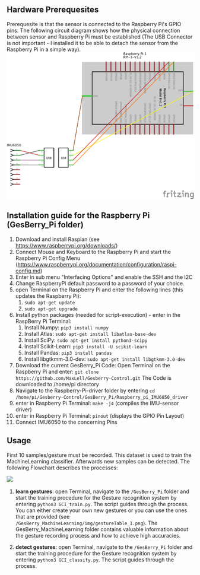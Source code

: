 ## Hardware Prerequesites
Prerequesite is that the sensor is connected to the Raspberry Pi's GPIO pins. The following circuit diagram shows how the physical connection between sensor and Raspberry Pi must be established (The USB Connector is not important - I installed it to be able to detach the sensor from the Raspberry Pi in a simple way).
<img src="img/HardwareSetup.png">

## Installation guide for the Raspberry Pi (GesBerry_Pi folder)
1. Download and install Raspian (see https://www.raspberrypi.org/downloads/)
2. Connect Mouse and Keyboard to the Raspberry Pi and start the Raspberry Pi Config Menu (https://www.raspberrypi.org/documentation/configuration/raspi-config.md)
3. Enter in sub menu "Interfacing Options" and enable the SSH and the I2C 
4. Change RaspberryPi default password to a password of your choice. 
5. open Terminal on the Raspberry Pi and enter the following lines (this updates the Raspberry Pi):
	1. `sudo apt-get update`
	2. `sudo apt-get upgrade`
6. Install python packages (needed for script-execution) - enter in the RaspBerry Pi Terminal:
	1. Install Numpy: `pip3 install numpy`
	2. Install Atlas: `sudo apt-get install libatlas-base-dev`
	2. Install SciPy: `sudo apt-get install python3-scipy`
	3. Install Scikit-Learn: `pip3 install -U scikit-learn`
	4. Install Pandas: `pip3 install pandas`
	5. Install libgtkmm-3.0-dev: `sudo apt-get install libgtkmm-3.0-dev`
7. Download the current GesBerry_Pi Code: Open Terminal on the Raspberry Pi and enter:
`git clone https://github.com/MaxLell/Gesberry-Control.git` The Code is downloaded to /home/pi directory
8. Navigate to the Raspberry-Pi-driver folder by entering `cd /home/pi/Gesberry-Control/GesBerry_Pi/Raspberry_pi_IMU6050_driver`
9. enter in Raspberry Pi Terminal: `make -j4` (compiles the IMU-sensor driver)
10. enter in Raspberry Pi Terminal: `pinout` (displays the GPIO Pin Layout)
11. Connect IMU6050 to the concerning Pins

## Usage
First 10 samples/gesture must be recorded. This dataset is used to train the MachineLearning classifier. Afterwards new samples can be detected. The following Flowchart describes the processes:

<img src="img/flowchart ML.png">


1. __learn gestures__: open Terminal, navigate to the `/GesBerry_Pi` folder and start the training procedure for the Gesture recognition system by entering `python3 GCI_train.py`. The script guides through the process. You can either create your own new gestures or you can use the ones that are provided (see `/GesBerry_MachineLearning/img/gestureTable_1.png`). The GesBerry_MachineLearning folder contains valuable information about the gesture recording process and how to achieve high accuracies.

2. __detect gestures__: open Terminal, navigate to the `/GesBerry_Pi` folder and start the training procedure for the Gesture recognition system by entering `python3 GCI_classify.py`. The script guides through the process. 
